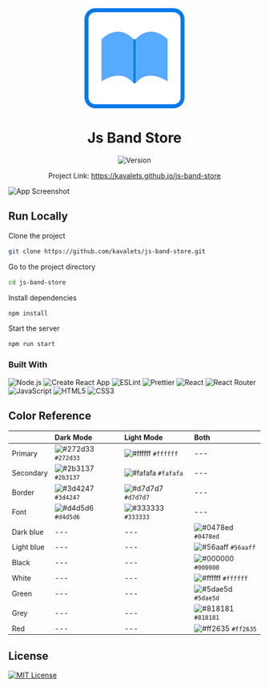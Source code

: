 <div align="center">
  <a href="https://kavalets.github.io/js-band-store"><img src="src/images/logo.svg" alt="Logo"></a>
  <h1>Js Band Store</h1>
  <img src="https://img.shields.io/github/package-json/v/kavalets/js-band-store" alt="Version">
  <p>Project Link: <a href="https://kavalets.github.io/js-band-store">https://kavalets.github.io/js-band-store</a></p>
</div>

![App Screenshot](https://kavalets.com/sites/js-band-store/static/media/screenshot/js-band-store.png)

## Run Locally

Clone the project

```bash
git clone https://github.com/kavalets/js-band-store.git
```

Go to the project directory

```bash
cd js-band-store
```

Install dependencies

```bash
npm install
```

Start the server

```bash
npm run start
```

### Built With

![Node.js](https://img.shields.io/badge/-Node.js-339933?style=for-the-badge&logo=nodedotjs&logoColor=FFF)
![Create React App](https://img.shields.io/badge/-Create%20React%20App-09D3AC?style=for-the-badge&logo=createreactapp&logoColor=FFF)
![ESLint](https://img.shields.io/badge/-ESLint-4B32C3?style=for-the-badge&logo=eslint&logoColor=FFF)
![Prettier](https://img.shields.io/badge/-Prettier-F7B93E?style=for-the-badge&logo=prettier&logoColor=000)
![React](https://img.shields.io/badge/-React-61DAFB?style=for-the-badge&logo=react&logoColor=000)
![React Router](https://img.shields.io/badge/-React%20Router-CA4245?style=for-the-badge&logo=reactrouter&logoColor=FFF)
![JavaScript](https://img.shields.io/badge/-JavaScript-F7DF1E?style=for-the-badge&logo=javascript&logoColor=000)
![HTML5](https://img.shields.io/badge/-HTML5-E34F26?style=for-the-badge&logo=html5&logoColor=FFF)
![CSS3](https://img.shields.io/badge/-CSS3-1572B6?style=for-the-badge&logo=css3&logoColor=FFF)

## Color Reference

|            | Dark Mode                                                             | Light Mode                                                            | Both |
| :--------- | :-------------------------------------------------------------------- | :-------------------------------------------------------------------- | :--- |
| Primary    | ![#272d33](https://via.placeholder.com/15x15/272d33/?text=) `#272d33` | ![#ffffff](https://via.placeholder.com/15x15/ffffff/?text=) `#ffffff` | ---  |
| Secondary  | ![#2b3137](https://via.placeholder.com/15x15/2b3137/?text=) `#2b3137` | ![#fafafa](https://via.placeholder.com/15x15/fafafa/?text=) `#fafafa` | ---  |
| Border     | ![#3d4247](https://via.placeholder.com/15x15/3d4247/?text=) `#3d4247` | ![#d7d7d7](https://via.placeholder.com/15x15/d7d7d7/?text=) `#d7d7d7` | ---  |
| Font       | ![#d4d5d6](https://via.placeholder.com/15x15/d4d5d6/?text=) `#d4d5d6` | ![#333333](https://via.placeholder.com/15x15/333333/?text=) `#333333` | ---  |
| Dark blue  | ---                                                                   | ---  | ![#0478ed](https://via.placeholder.com/15x15/0478ed/?text=) `#0478ed` |
| Light blue | ---                                                                   | ---  | ![#56aaff](https://via.placeholder.com/15x15/56aaff/?text=) `#56aaff` |
| Black      | ---                                                                   | ---  | ![#000000](https://via.placeholder.com/15x15/000000/?text=) `#000000` |
| White      | ---                                                                   | ---  | ![#ffffff](https://via.placeholder.com/15x15/ffffff/?text=) `#ffffff` |
| Green      | ---                                                                   | ---  | ![#5dae5d](https://via.placeholder.com/15x15/5dae5d/?text=) `#5dae5d` |
| Grey       | ---                                                                   | ---  | ![#818181](https://via.placeholder.com/15x15/818181/?text=) `#818181` |
| Red        | ---                                                                   | ---  | ![#ff2635](https://via.placeholder.com/15x15/ff2635/?text=) `#ff2635` |

## License

[![MIT License](https://img.shields.io/badge/License-MIT-green.svg)](https://choosealicense.com/licenses/mit/)